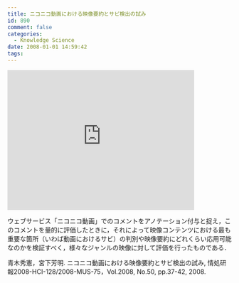 ```yaml
---
title: ニコニコ動画における映像要約とサビ検出の試み
id: 890
comment: false
categories:
  - Knowledge Science
date: 2008-01-01 14:59:42
tags:
---
```



<iframe width="420" height="315" src="https://www.youtube.com/embed/r5nV__spCTI" frameborder="0" allowfullscreen></iframe>



ウェブサービス「ニコニコ動画」でのコメントをアノテーション付与と捉え，このコメントを量的に評価したときに，それによって映像コンテンツにおける最も重要な箇所（いわば動画におけるサビ）の判別や映像要約にどれくらい応用可能なのかを検証すべく，様々なジャンルの映像に対して評価を行ったものである．

青木秀憲，宮下芳明. ニコニコ動画における映像要約とサビ検出の試み, 情処研報2008-HCI-128/2008-MUS-75，Vol.2008, No.50, pp.37-42, 2008.
